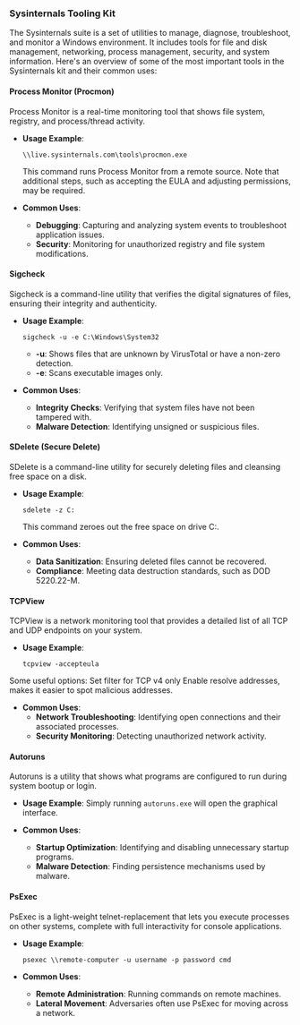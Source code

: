 ### Sysinternals Tooling Kit

The Sysinternals suite is a set of utilities to manage, diagnose, troubleshoot, and monitor a Windows environment. It includes tools for file and disk management, networking, process management, security, and system information. Here's an overview of some of the most important tools in the Sysinternals kit and their common uses:

#### Process Monitor (Procmon)

Process Monitor is a real-time monitoring tool that shows file system, registry, and process/thread activity.

- **Usage Example**:
  ```plaintext
  \\live.sysinternals.com\tools\procmon.exe
  ```
  This command runs Process Monitor from a remote source. Note that additional steps, such as accepting the EULA and adjusting permissions, may be required.

- **Common Uses**:
  - **Debugging**: Capturing and analyzing system events to troubleshoot application issues.
  - **Security**: Monitoring for unauthorized registry and file system modifications.

#### Sigcheck

Sigcheck is a command-line utility that verifies the digital signatures of files, ensuring their integrity and authenticity.

- **Usage Example**:
  ```plaintext
  sigcheck -u -e C:\Windows\System32
  ```
  - **-u**: Shows files that are unknown by VirusTotal or have a non-zero detection.
  - **-e**: Scans executable images only.

- **Common Uses**:
  - **Integrity Checks**: Verifying that system files have not been tampered with.
  - **Malware Detection**: Identifying unsigned or suspicious files.

#### SDelete (Secure Delete)

SDelete is a command-line utility for securely deleting files and cleansing free space on a disk.

- **Usage Example**:
  ```plaintext
  sdelete -z C:
  ```
  This command zeroes out the free space on drive C:.

- **Common Uses**:
  - **Data Sanitization**: Ensuring deleted files cannot be recovered.
  - **Compliance**: Meeting data destruction standards, such as DOD 5220.22-M.

#### TCPView

TCPView is a network monitoring tool that provides a detailed list of all TCP and UDP endpoints on your system.

- **Usage Example**:
  ```plaintext
  tcpview -accepteula
  ```
Some useful options:
Set filter for TCP v4 only
Enable resolve addresses, makes it easier to spot malicious addresses.

- **Common Uses**:
  - **Network Troubleshooting**: Identifying open connections and their associated processes.
  - **Security Monitoring**: Detecting unauthorized network activity.

#### Autoruns

Autoruns is a utility that shows what programs are configured to run during system bootup or login.

- **Usage Example**:
  Simply running `autoruns.exe` will open the graphical interface.

- **Common Uses**:
  - **Startup Optimization**: Identifying and disabling unnecessary startup programs.
  - **Malware Detection**: Finding persistence mechanisms used by malware.

#### PsExec

PsExec is a light-weight telnet-replacement that lets you execute processes on other systems, complete with full interactivity for console applications.

- **Usage Example**:
  ```plaintext
  psexec \\remote-computer -u username -p password cmd
  ```

- **Common Uses**:
  - **Remote Administration**: Running commands on remote machines.
  - **Lateral Movement**: Adversaries often use PsExec for moving across a network.


